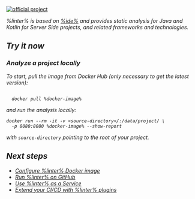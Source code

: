 [//]: # (title: Qodana for JVM)

[![official project](https://jb.gg/badges/official-flat-square.svg)](https://confluence.jetbrains.com/display/ALL/JetBrains+on+GitHub)

<var name="linter" value="Qodana JVM"/>
<var name="ide" value="IntelliJ IDEA Ultimate"/>

%linter% is based on [%ide%](https://www.jetbrains.com/idea/) and provides static analysis for Java and Kotlin for Server Side projects, and related frameworks and technologies. 

## Try it now

### Analyze a project locally

<p><include src="lib_qd.xml" include-id="jvm-project-setup-note"/></p>

To start, pull the image from Docker Hub (only necessary to get the latest version):

<var name="docker-image" value="jetbrains/qodana-jvm"/>

<code style="block" lang="shell">
  docker pull %docker-image%
</code>

and run the analysis locally:

```shell
docker run --rm -it -v <source-directory>/:/data/project/ \ 
  -p 8080:8080 %docker-image% --show-report
```

with `source-directory` pointing to the root of your project.

<p>
<include src="lib_qd.xml" include-id="show-report-command-explanation"/>
</p>

## Next steps

- <a href="qodana-jvm-docker-techs.xml">Configure %linter% Docker image</a>
- <a href="qodana-github-action.md">Run %linter% on GitHub</a>
- <a href="service.md">Use %linter% as a Service</a>
- <a href="ci.md">Extend your CI/CD with %linter% plugins</a>

